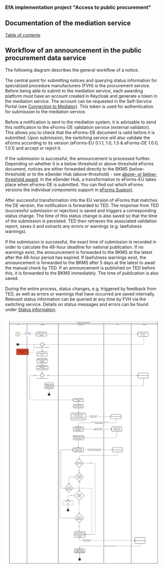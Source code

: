 ### EfA implementation project "Access to public procurement"
## Documentation of the mediation service
[Table of contents](/documentation/documentation.md)
<br>

## Workflow of an announcement in the public procurement data service

The following diagram describes the general workflow of a notice.
<br><br>
The central point for submitting notices and querying status information for specialized procedure manufacturers (FVH) is the procurement service. Before being able to submit to the mediation service, each awarding platform must have an account created in Keycloak and generate a token in the mediation service. The account can be requested in the Self-Service Portal (see [Connection to Mediator](/documentation/Connection_to_mediator.md)). This token is used for authentication for submission to the mediation service.
<br><br>
Before a notification is sent to the mediation system, it is advisable to send this notification to the eForms-DE validation service (external validator). This allows you to check that the eForms-DE document is valid before it is submitted. Upon submission, the switching service will also validate the eForms according to its version (eForms-EU 0.1.1, 1.0, 1.5 & eForms-DE 1.0.0, 1.0.1) and accept or reject it.
<br><br>
If the submission is successful, the announcement is processed further. Depending on whether it is a below-threshold or above-threshold eForms document, notices are either forwarded directly to the BKMS (below-threshold) or to the eSender Hub (above-threshold) - see [above- or below-threshold award](/documentation/Upper-or_lower-threshold-award.md). In the eSender Hub, a transformation to eForms-EU takes place when eForms-DE is submitted. You can find out which eForms versions the individual components support in [eForms Support](/documentation/eForms_support.md).
<br><br>
After successful transformation into the EU version of eForms that matches the DE version, the notification is forwarded to TED. The response from TED (successful submission or rejection) is saved and triggers a corresponding status change. The time of this status change is also saved so that the time of the submission is persisted. TED then retrieves the associated validation report, saves it and extracts any errors or warnings (e.g. lawfulness warnings).
<br><br>
If the submission is successful, the exact time of submission is recorded in order to calculate the 48-hour deadline for national publication. If no warnings exist, the announcement is forwarded to the BKMS at the latest after the 48-hour period has expired. If lawfulness warnings exist, the announcement is forwarded to the BKMS after 5 days at the latest to await the manual check by TED. If an announcement is published on TED before this, it is forwarded to the BKMS immediately. The time of publication is also saved.
<br><br>
During the entire process, status changes, e.g. triggered by feedback from TED, as well as errors or warnings that have occurred are saved internally. Relevant status information can be queried at any time by FVH via the switching service. Details on status messages and errors can be found under [Status information](documentation\Status_information.md).
<br><br>

![Workflow diagram](/documentation/images/workflow_2.png)


